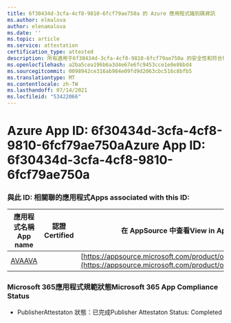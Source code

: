 ```yaml
---
title: 6f30434d-3cfa-4cf8-9810-6fcf79ae750a 的 Azure 應用程式識別碼資訊
ms.author: elmalova
author: elenamalova
ms.date: ''
ms.topic: article
ms.service: attestation
certification_type: attested
description: 所有適用于6f30434d-3cfa-4cf8-9810-6fcf79ae750a 的安全性和符合性資訊資訊。
ms.openlocfilehash: a2ba5cea196b6a3d4e67e6fc9453cce1e0e86bd4
ms.sourcegitcommit: 0098942ce316ab984e09fd9d2063cbc516c8bfb5
ms.translationtype: MT
ms.contentlocale: zh-TW
ms.lasthandoff: 07/14/2021
ms.locfileid: "53422066"
---
```

# <a name="azure-app-id-6f30434d-3cfa-4cf8-9810-6fcf79ae750a"></a><span data-ttu-id="637e4-103">Azure App ID: 6f30434d-3cfa-4cf8-9810-6fcf79ae750a</span><span class="sxs-lookup"><span data-stu-id="637e4-103">Azure App ID: 6f30434d-3cfa-4cf8-9810-6fcf79ae750a</span></span>


### <a name="apps-associated-with-this-id"></a><span data-ttu-id="637e4-104">與此 ID: 相關聯的應用程式</span><span class="sxs-lookup"><span data-stu-id="637e4-104">Apps associated with this ID:</span></span>
| <span data-ttu-id="637e4-105">**應用程式名稱**</span><span class="sxs-lookup"><span data-stu-id="637e4-105">**App name**</span></span> | <span data-ttu-id="637e4-106">**認證**</span><span class="sxs-lookup"><span data-stu-id="637e4-106">**Certified**</span></span> | <span data-ttu-id="637e4-107">**在 AppSource 中查看**</span><span class="sxs-lookup"><span data-stu-id="637e4-107">**View in AppSource**</span></span> |
|-|-|-|
| [<span data-ttu-id="637e4-108">AVA</span><span class="sxs-lookup"><span data-stu-id="637e4-108">AVA</span></span>](https://docs.microsoft.com/en-us/microsoft-365-app-certification/forward/WA104381883) |  | [https://appsource.microsoft.com/product/office/WA104381883](https://appsource.microsoft.com/product/office/WA104381883) |

### <a name="microsoft-365-app-compliance-status"></a><span data-ttu-id="637e4-109">Microsoft 365應用程式規範狀態</span><span class="sxs-lookup"><span data-stu-id="637e4-109">Microsoft 365 App Compliance Status</span></span>
- <span data-ttu-id="637e4-110">PublisherAttestaton 狀態：已完成</span><span class="sxs-lookup"><span data-stu-id="637e4-110">Publisher Attestaton Status: Completed</span></span>
